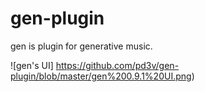 # gen-plugin
gen is plugin for generative music.

![gen's UI]
https://github.com/pd3v/gen-plugin/blob/master/gen%200.9.1%20UI.png)
